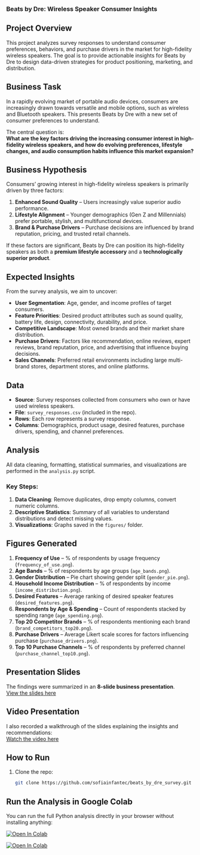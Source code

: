 ### Beats by Dre: Wireless Speaker Consumer Insights

## Project Overview
This project analyzes survey responses to understand consumer preferences, behaviors, and purchase drivers in the market for high-fidelity wireless speakers. The goal is to provide actionable insights for Beats by Dre to design data-driven strategies for product positioning, marketing, and distribution.

## Business Task
In a rapidly evolving market of portable audio devices, consumers are increasingly drawn towards versatile and mobile options, such as wireless and Bluetooth speakers. This presents Beats by Dre with a new set of consumer preferences to understand.

The central question is:  
**What are the key factors driving the increasing consumer interest in high-fidelity wireless speakers, and how do evolving preferences, lifestyle changes, and audio consumption habits influence this market expansion?**

## Business Hypothesis
Consumers’ growing interest in high-fidelity wireless speakers is primarily driven by three factors:

1. **Enhanced Sound Quality** – Users increasingly value superior audio performance.
2. **Lifestyle Alignment** – Younger demographics (Gen Z and Millennials) prefer portable, stylish, and multifunctional devices.
3. **Brand & Purchase Drivers** – Purchase decisions are influenced by brand reputation, pricing, and trusted retail channels.

If these factors are significant, Beats by Dre can position its high-fidelity speakers as both a **premium lifestyle accessory** and a **technologically superior product**.

## Expected Insights
From the survey analysis, we aim to uncover:

- **User Segmentation**: Age, gender, and income profiles of target consumers.
- **Feature Priorities**: Desired product attributes such as sound quality, battery life, design, connectivity, durability, and price.
- **Competitive Landscape**: Most owned brands and their market share distribution.
- **Purchase Drivers**: Factors like recommendation, online reviews, expert reviews, brand reputation, price, and advertising that influence buying decisions.
- **Sales Channels**: Preferred retail environments including large multi-brand stores, department stores, and online platforms.

## Data
- **Source**: Survey responses collected from consumers who own or have used wireless speakers.  
- **File**: `survey_responses.csv` (included in the repo).  
- **Rows**: Each row represents a survey response.  
- **Columns**: Demographics, product usage, desired features, purchase drivers, spending, and channel preferences.  

## Analysis
All data cleaning, formatting, statistical summaries, and visualizations are performed in the `analysis.py` script.  

### Key Steps:
1. **Data Cleaning**: Remove duplicates, drop empty columns, convert numeric columns.  
2. **Descriptive Statistics**: Summary of all variables to understand distributions and detect missing values.  
3. **Visualizations**: Graphs saved in the `figures/` folder.

## Figures Generated
1. **Frequency of Use** – % of respondents by usage frequency (`frequency_of_use.png`).  
2. **Age Bands** – % of respondents by age groups (`age_bands.png`).  
3. **Gender Distribution** – Pie chart showing gender split (`gender_pie.png`).  
4. **Household Income Distribution** – % of respondents by income (`income_distribution.png`).  
5. **Desired Features** – Average ranking of desired speaker features (`desired_features.png`).  
6. **Respondents by Age & Spending** – Count of respondents stacked by spending range (`age_spending.png`).  
7. **Top 20 Competitor Brands** – % of respondents mentioning each brand (`brand_competitors_top20.png`).  
8. **Purchase Drivers** – Average Likert scale scores for factors influencing purchase (`purchase_drivers.png`).  
9. **Top 10 Purchase Channels** – % of respondents by preferred channel (`purchase_channel_top10.png`).  

## Presentation Slides  
The findings were summarized in an **8-slide business presentation**.  
[View the slides here](https://gamma.app/docs/Insights-Strategic-Recommendations-for-Beats-by-Dre-vljta4hhh6cl732)

## Video Presentation  
I also recorded a walkthrough of the slides explaining the insights and recommendations:  
[Watch the video here](https://www.loom.com/share/debe0b8f739a4b52b6fd35af249693c7?sid=feb609be-4770-4230-83a8-e6fb635e82ab)  

## How to Run
1. Clone the repo:  
   ```bash
   git clone https://github.com/sofiainfantec/beats_by_dre_survey.git

## Run the Analysis in Google Colab  
You can run the full Python analysis directly in your browser without installing anything:

[![Open In Colab](https://colab.research.google.com/assets/colab-badge.svg)](https://colab.research.google.com/github/sofiainfantec/beats_by_dre_survey/blob/main/analysis.py)

[![Open In Colab](https://colab.research.google.com/assets/colab-badge.svg)](https://colab.research.google.com/github/sofiainfantec/beats_by_dre_survey/blob/main/analysis.ipynb)

